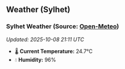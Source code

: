 ## Weather (Sylhet)

<!-- WEATHER-START -->
### Sylhet Weather (Source: [Open-Meteo](https://open-meteo.com))
_Updated: 2025-10-08 21:11 UTC_
* 🌡️ **Current Temperature:** 24.7°C
* 💧 **Humidity:** 96%
<!-- WEATHER-END -->


























